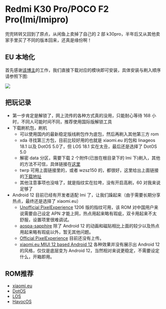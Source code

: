 # Redmi K30 Pro/POCO F2 Pro(lmi/lmipro)

兜兜转转又回到了原点，从闲鱼上卖掉了自己的 2 部 k30pro，半年后又从其他卖家手里买了不同的版本回来，还真是缘份啊！

## EU 本地化

首先感谢[该博主](https://blog.minamigo.moe/archives/184)的工作，我们直接下载对应的模块即可安装，具体安装与刷入顺序请参照下图:

![](https://github.com/i0Ek3/PlayWithGeekWay/blob/master/image/xiaomi.eu_localization.png)

## 把玩记录

- 第一步肯定是解锁了，网上流传的各种方式真的没用，只能耐心等待 168 小时，不同人可能时间不同，推荐使用国际版解锁工具
- 下载刷机包，刷机
    - 可以使用国内的最新稳定版线刷包作为底包，然后再刷入其他第三方 rom
    - xda 寻找第三方包，目前比较好用的也就是 xiaomi.eu 的包和 linageos 18.1 以及 DotOS 5.0了，但 LOS 18.1 实在太丑，最后还是选择了 DotOS 5.0
    - 解密 data 分区，需要下载 2 个附件(已放在根目录下的 lmi 下)刷入，其他的方法不可信，具体链接在[这里](https://forum.xda-developers.com/t/recovery-3-5-1-unofficial-twrp-poco-f2-pro-redmi-k30-pro-lmi.4241707/)
    - twrp 可用上面链接里的，或者 wzsz150 的，都很好，这里给出上面链接的[下载地址](https://sourceforge.net/projects/mbroms/files/TWRPLMI/)
    - 其他注意事项也没啥了，就是指纹实在拉垮，没有开启高刷，60 对我来说足够了
- Android 12 目前已经有开发者适配 lmi 了，让我们躁起来（由于需要长期分享热点，最终还是选择了 xiaomi.eu）
    - [Unofficial PixelExperience](https://forum.xda-developers.com/t/updated-08-12-2021-rom-12-0-twelve-pixel-experience-for-k30-pro-zoom-poco-f2-pro-lmi-lmipro.4275995/) 1206 版的指纹可用，该 ROM 对中国用户来说需要自己设定 APN 才能上网，热点用起来略有瑕疵，双卡用起来不太舒服，设置项里很难调试。
    - [aospa-sapphire](https://forum.xda-developers.com/t/paranoid-android-sapphire-alpha-1-poco-f2-pro.4370679/) 除了 Android 12 的动画和磁贴相比上面的较少以及热点用起来略有瑕疵以外，暂无其他问题。
    - [Official PixelExperience](https://download.pixelexperience.org/lmi) 目前还没有上传。
    - [xiaomi.eu MIUI 12 based Android 12](https://sourceforge.net/projects/xiaomi-eu-multilang-miui-roms/files/xiaomi.eu/MIUI-WEEKLY-RELEASES/) 各种效果并没有展示出 Android 12 的风格，仅仅是底层变为 Android 12，当然相对来说更稳定，不需要设定什么，开箱即用。


## ROM推荐

- [xiaomi.eu](https://sourceforge.net/projects/xiaomi-eu-multilang-miui-roms/files/xiaomi.eu/)
- [DotOS](https://androidfilehost.com/?w=files&flid=322936)
- [LOS](https://files.sebaubuntu.dev/ROMs/lmi/LineageOS/11/)
- [HavocOS](http://download.havoc-os.com/?dir=lmi)
